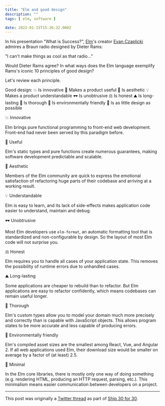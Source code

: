 ```yaml
---
title: "Elm and good design"
description: ""
tags: [ elm, software ]

date: 2022-01-15T15:26:32.000Z
---
```


In his presentation "What is Success?", [Elm](https://twitter.com/elmlang)'s creator [Evan Czaplicki](https://twitter.com/evancz) admires a Braun radio designed by Dieter Rams:

 "I can't make things as cool as that radio..."

Would Dieter Rams agree? In what ways does the Elm language exemplify Rams's iconic 10 principles of good design?

Let's review each principle.

Good design:
💥 Is innovative
🔨 Makes a product useful
🏺 Is aesthetic
💡 Makes a product understandable
🕶️ Is unobtrusive
⚖️ Is honest
⛰️ Is long-lasting
🔬 Is thorough
🌳 Is environmentally friendly
📌 Is as little design as possible

💥 Innovative

Elm brings pure functional programming to front-end web development. Front-end had never been served by this paradigm before.

🔨 Useful

Elm's static types and pure functions create numerous guarantees, making software development predictable and scalable.

🏺 Aesthetic

Members of the Elm community are quick to express the emotional satisfaction of refactoring huge parts of their codebase and arriving at a working result.

💡 Understandable

Elm is easy to learn, and its lack of side-effects makes application code easier to understand, maintain and debug.

🕶️ Unobtrusive

Most Elm developers use `elm-format`, an automatic formatting tool that is standardized and non-configurable by design. So the layout of most Elm code will not surprise you.

⚖️ Honest

Elm requires you to handle all cases of your application state. This removes the possibility of runtime errors due to unhandled cases.

⛰️ Long-lasting

Some applications are cheaper to rebuild than to refactor. But Elm applications are easy to refactor confidently, which means codebases can remain useful longer.

🔬 Thorough

Elm's custom types allow you to model your domain much more precisely and correctly than is capable with JavaScript objects. This allows program states to be more accurate and less capable of producing errors.

🌳 Environmentally friendly

Elm's compiled asset sizes are the smallest among React, Vue, and Angular 2. If all web applications used Elm, their download size would be smaller on average by a factor of (at least) 2.5.

📌 Minimal

In the Elm core libraries, there is mostly only one way of doing something (e.g. rendering HTML, producing an HTTP request, parsing, etc.). This minimalism means easier communication between developers on a project.

---

This post was originally a [Twitter thread](https://twitter.com/DuncanMalashock/status/1482373643674038277) as part of [Ship 30 for 30](https://www.ship30for30.com/).